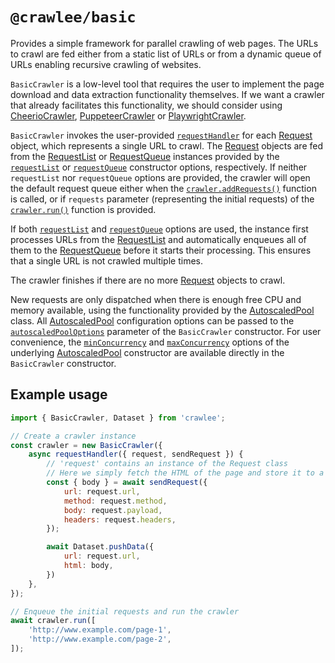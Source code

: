 # `@crawlee/basic`

Provides a simple framework for parallel crawling of web pages. The URLs to crawl are fed either from a static list of URLs or from a dynamic queue of URLs enabling recursive crawling of websites.

`BasicCrawler` is a low-level tool that requires the user to implement the page download and data extraction functionality themselves.
If we want a crawler that already facilitates this functionality, we should consider using [CheerioCrawler](https://crawlee.dev/api/cheerio-crawler/class/CheerioCrawler), [PuppeteerCrawler](https://crawlee.dev/api/puppeteer-crawler/class/PuppeteerCrawler) or [PlaywrightCrawler](https://crawlee.dev/api/playwright-crawler/class/PlaywrightCrawler).

`BasicCrawler` invokes the user-provided [`requestHandler`](https://crawlee.dev/api/basic-crawler/interface/BasicCrawlerOptions#requestHandler) for each [Request](https://crawlee.dev/api/core/class/Request) object, which represents a single URL to crawl. The [Request](https://crawlee.dev/api/core/class/Request) objects are fed from the [RequestList](https://crawlee.dev/api/core/class/RequestList) or [RequestQueue](https://crawlee.dev/api/core/class/RequestQueue) instances provided by the [`requestList`](https://crawlee.dev/api/basic-crawler/interface/BasicCrawlerOptions#requestList) or [`requestQueue`](https://crawlee.dev/api/basic-crawler/interface/BasicCrawlerOptions#requestQueue) constructor options, respectively. If neither `requestList` nor `requestQueue` options are provided, the crawler will open the default request queue either when the [`crawler.addRequests()`](https://crawlee.dev/api/basic-crawler/class/BasicCrawler#addRequests) function is called, or if `requests` parameter (representing the initial requests) of the [`crawler.run()`](https://crawlee.dev/api/basic-crawler/class/BasicCrawler#run) function is provided.

If both [`requestList`](https://crawlee.dev/api/basic-crawler/interface/BasicCrawlerOptions#requestList) and [`requestQueue`](https://crawlee.dev/api/basic-crawler/interface/BasicCrawlerOptions#requestQueue) options are used, the instance first processes URLs from the [RequestList](https://crawlee.dev/api/core/class/RequestList) and automatically enqueues all of them to the [RequestQueue](https://crawlee.dev/api/core/class/RequestQueue) before it starts their processing. This ensures that a single URL is not crawled multiple times.

The crawler finishes if there are no more [Request](https://crawlee.dev/api/core/class/Request) objects to crawl.

New requests are only dispatched when there is enough free CPU and memory available, using the functionality provided by the [AutoscaledPool](https://crawlee.dev/api/core/class/AutoscaledPool) class. All [AutoscaledPool](https://crawlee.dev/api/core/class/AutoscaledPool) configuration options can be passed to the [`autoscaledPoolOptions`](https://crawlee.dev/api/basic-crawler/interface/BasicCrawlerOptions#autoscaledPoolOptions) parameter of the `BasicCrawler` constructor. For user convenience, the [`minConcurrency`](https://crawlee.dev/api/core/interface/AutoscaledPoolOptions#minConcurrency) and [`maxConcurrency`](https://crawlee.dev/api/core/interface/AutoscaledPoolOptions#maxConcurrency) options of the underlying [AutoscaledPool](https://crawlee.dev/api/core/class/AutoscaledPool) constructor are available directly in the `BasicCrawler` constructor.

## Example usage

```javascript
import { BasicCrawler, Dataset } from 'crawlee';

// Create a crawler instance
const crawler = new BasicCrawler({
    async requestHandler({ request, sendRequest }) {
        // 'request' contains an instance of the Request class
        // Here we simply fetch the HTML of the page and store it to a dataset
        const { body } = await sendRequest({
            url: request.url,
            method: request.method,
            body: request.payload,
            headers: request.headers,
        });

        await Dataset.pushData({
            url: request.url,
            html: body,
        })
    },
});

// Enqueue the initial requests and run the crawler
await crawler.run([
    'http://www.example.com/page-1',
    'http://www.example.com/page-2',
]);

